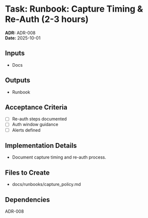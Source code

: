 # Task: Runbook: Capture Timing & Re-Auth (2-3 hours)
**ADR:** ADR-008  
**Date:** 2025-10-01

## Inputs
- Docs

## Outputs
- Runbook

## Acceptance Criteria
- [ ] Re-auth steps documented
- [ ] Auth window guidance
- [ ] Alerts defined

## Implementation Details
- Document capture timing and re-auth process.

## Files to Create
- docs/runbooks/capture_policy.md

## Dependencies
ADR-008
